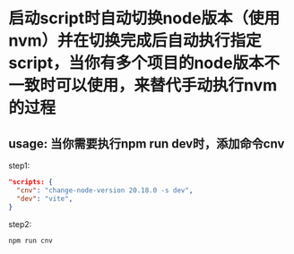 <!--
 * @Author: wangpan pan.wang@ushow.media
 * @Date: 2025-03-02 22:54:56
 * @LastEditors: wangpan pan.wang@ushow.media
 * @LastEditTime: 2025-03-03 11:05:23
 * @FilePath: /change-node-version/readme.md
 * @Description: 这是默认设置,请设置`customMade`, 打开koroFileHeader查看配置 进行设置: https://github.com/OBKoro1/koro1FileHeader/wiki/%E9%85%8D%E7%BD%AE
-->
# 启动script时自动切换node版本（使用nvm）并在切换完成后自动执行指定script，当你有多个项目的node版本不一致时可以使用，来替代手动执行nvm的过程
## usage: 当你需要执行npm run dev时，添加命令cnv 
step1:
```json
"scripts: {
  "cnv": "change-node-version 20.18.0 -s dev",
  "dev": "vite",
}
```
step2:
```bash
npm run cnv
```